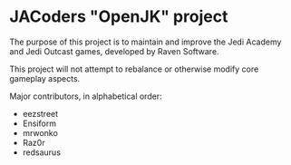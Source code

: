 JACoders "OpenJK" project
======

The purpose of this project is to maintain and improve the Jedi Academy and Jedi Outcast games, developed by Raven Software.

This project will not attempt to rebalance or otherwise modify core gameplay aspects.

Major contributors, in alphabetical order:
- eezstreet
- Ensiform
- mrwonko
- Raz0r
- redsaurus
